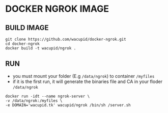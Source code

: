 # DOCKER NGROK IMAGE

## BUILD IMAGE

```linux
git clone https://github.com/wacupid/docker-ngrok.git
cd docker-ngrok
docker build -t wacupid/ngrok .
```

## RUN
* you must mount your folder (E.g `/data/ngrok`) to container `/myfiles`
* if it is the first run, it will generate the binaries file and CA in your floder `/data/ngrok`

```linux
docker run -idt --name ngrok-server \
-v /data/ngrok:/myfiles \
-e DOMAIN='wacupid.tk' wacupid/ngrok /bin/sh /server.sh
```
